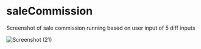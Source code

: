 
# saleCommission

Screenshot of sale commission running based on user input of 5 diff inputs

![Screenshot (21)](https://user-images.githubusercontent.com/123403914/221069831-a1e6ede1-50dc-4f53-8777-ec2065850964.png)
